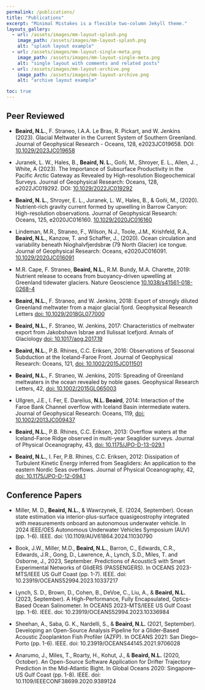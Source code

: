 ```yaml
---
permalink: /publications/
title: "Publications"
excerpt: "Minimal Mistakes is a flexible two-column Jekyll theme."
layouts_gallery:
  - url: /assets/images/mm-layout-splash.png
    image_path: /assets/images/mm-layout-splash.png
    alt: "splash layout example"
  - url: /assets/images/mm-layout-single-meta.png
    image_path: /assets/images/mm-layout-single-meta.png
    alt: "single layout with comments and related posts"
  - url: /assets/images/mm-layout-archive.png
    image_path: /assets/images/mm-layout-archive.png
    alt: "archive layout example"

toc: true
---
```


<!-- Google tag (gtag.js) -->
<script async src="https://www.googletagmanager.com/gtag/js?id=G-DLXCWL47E6"></script>
<script>
  window.dataLayer = window.dataLayer || [];
  function gtag(){dataLayer.push(arguments);}
  gtag('js', new Date());

  gtag('config', 'G-DLXCWL47E6');
</script>

<!-- ## Submitted -->




<!-- ## Published -->
## Peer Reviewed

* **Beaird, N.L.**, F. Straneo, I.A.A. Le Bras, R. Pickart, and W. Jenkins (2023). Glacial Meltwater in the Current System of Southern Greenland. Journal of Geophysical Research - Oceans, 128, e2023JC019658. DOI: [10.1029/2023JC019658](https://doi.org/10.1029/2023JC019658)

* Juranek, L. W., Hales, B., **Beaird, N. L.**, Goñi, M., Shroyer, E. L., Allen, J. , White, A (2023). 	The Importance of Subsurface Productivity in the Pacific Arctic Gateway as Revealed by High-resolution Biogeochemical Surveys. Journal of Geophysical Research: Oceans, 128, e2022JC019292. DOI: [10.1029/2022JC019292](https://doi.org/10.1029/2022JC019292)

* **Beaird, N. L.**, Shroyer, E. L., Juranek, L. W., Hales, B., & Goñi, M., (2020). Nutrient-rich gravity current formed
by upwelling in Barrow Canyon: High-resolution observations. Journal of Geophysical Research: Oceans, 125, e2020JC016160. [10.1029/2020JC016160](https://doi.org/10.1029/2020JC016160)

* Lindeman, M.R., Straneo, F., Wilson, N.J., Toole, J.M., Krishfeld, R.A., **Beaird, N.L.**, Kanzow, T. and Schaffer, J., (2020). Ocean circulation and variability beneath Nioghalvfjerdsbræ (79 North Glacier) ice tongue. Journal of Geophysical Research: Oceans, e2020JC016091. [10.1029/2020JC016091](https://doi.org/10.1029/2020JC016091)


* M.R. Cape, F. Straneo,  **Beaird, N.L.**, R.M. Bundy, M.A. Charette, 2019:  Nutrient release to oceans from buoyancy-driven upwelling at Greenland tidewater glaciers. Nature Geoscience [10.1038/s41561-018-0268-4](http://dx.doi.org/10.1038/s41561-018-0268-4)


* **Beaird, N.L.**, F. Straneo, and W. Jenkins, 2018: Export of strongly diluted Greenland meltwater from a major glacial fjord. Geophysical Research Letters [doi: 10.1029/2018GL077000](https://doi.org/10.1029/2018GL077000)

* **Beaird, N.L.**, F. Straneo, W. Jenkins,  2017:  Characteristics of meltwater export from Jakobshavn Isbrae and Ilulissat Icefjord. Annals of Glaciology [doi: 10.1017/aog.2017.19](https://doi.org/10.1017/aog.2017.19)

* **Beaird, N.L.**, P.B. Rhines, C.C. Eriksen, 2016:  Observations of Seasonal Subduction at the Iceland-Faroe Front. Journal of Geophysical Research: Oceans, 121, [doi: 10.1002/2015JC011501](https://doi.org/10.1002/2015JC011501)

* **Beaird, N.L.**, F. Straneo, W. Jenkins,  2015:  Spreading of Greenland meltwaters in the ocean revealed by noble gases. Geophysical Research Letters, 42, [doi: 10.1002/2015GL065003](https://doi.org/10.1002/2015GL065003)

* Ullgren, J.E., I. Fer, E. Darelius, **N.L. Beaird**, 2014: Interaction of the Faroe Bank Channel overflow with Iceland Basin intermediate waters. Journal of Geophysical Research: Oceans, 119, [doi: 10.1002/2013JC009437](https://doi.org/10.1002/2013JC009437)

* **Beaird, N.L.**, P.B. Rhines, C.C. Eriksen, 2013:  Overflow waters at the Iceland-Faroe Ridge observed in multi-year Seaglider surveys.  Journal of Physical Oceanography, 43, [doi: 10.1175/JPO-D-13-029.1](https://doi.org/10.1175/JPO-D-13-029.1)

* **Beaird, N.L.**, I. Fer, P.B. Rhines, C.C. Eriksen, 2012: Dissipation of Turbulent Kinetic Energy inferred from Seagliders: An application to the eastern Nordic Seas overflows. Journal of Physical Oceanography, 42, [doi: 10.1175/JPO-D-12-094.1]( https://doi.org/10.1175/JPO-D-12-094.1)

## Conference Papers

* Miller, M. D., **Beaird, N.L.**, & Wawrzynek, E. (2024, September). Ocean state estimation via interior-plus-surface quasigeostrophy integrated with measurements onboard an autonomous underwater vehicle. In 2024 IEEE/OES Autonomous Underwater Vehicles Symposium (AUV) (pp. 1-6). IEEE. doi: \\10.1109/AUV61864.2024.11030790

* Book, J.W., Miller, M.D., **Beaird, N.L.**, Barron, C., Edwards, C.R., Edwards, J.R., Gong, D., Lawrence, A., Lynch, S.D., Miles, T. and Osborne, J., 2023, September. Predictions of AcousticS with Smart Experimental Networks of GlidERS (PASSENGERS). In OCEANS 2023-MTS/IEEE US Gulf Coast (pp. 1-7). IEEE. doi: 10.23919/OCEANS52994.2023.10337217

* Lynch, S. D., Brown, D., Cohen, B., DeVoe, C., Liu, A., & **Beaird, N.L.** (2023, September). A High-Performance, Fully Encapsulated, Optics-Based Ocean Salinometer. In OCEANS 2023-MTS/IEEE US Gulf Coast (pp. 1-6). IEEE. doi: 10.23919/OCEANS52994.2023.10336984

*  Sheehan, A., Saba, G. K., Nardelli, S., & **Beaird, N.L.** (2021, September). Developing an Open-Source Analysis Pipeline for a Glider-Based Acoustic Zooplankton Fish Profiler (AZFP). In OCEANS 2021: San Diego–Porto (pp. 1-6). IEEE. doi: 10.23919/OCEANS44145.2021.9706028

* Anarumo, J., Miles, T., Roarty, H., Kohut, J., & **Beaird, N.L.** (2020, October). An Open-Source Software Application for Drifter Trajectory Prediction in the Mid-Atlantic Bight. In Global Oceans 2020: Singapore–US Gulf Coast (pp. 1-8). IEEE. doi: 10.1109/IEEECONF38699.2020.9389124
